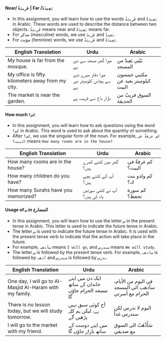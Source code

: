 #### Near/ `قَرِيبَةٌ` | Far /`بَعِيدَةٌ`
* In this assignment, you will learn how to use the words `قَرِيبَةٌ` and `بَعِيدَةٌ` in Arabic. These words are used to describe the distance between two objects. `قَرِيبَةٌ` means near and `بَعِيدَةٌ` means far.
* For مذكر (masculine) words, we use `قَرِيبٌ` and `بَعِيدٌ`. 
* For مؤنث (feminine) words, we use `قَرِيبَةٌ` and `بَعِيدَةٌ`.

| English Translation                                           | Urdu                                                | Arabic                             |
|---------------------------------------------------------------|-----------------------------------------------------|------------------------------------|
| My house is far from the mosque.                              | میرا گھر مسجد سے دور ہے                             | بَيْتِي بَعِيدٌ من المسجد          |
| My office is fifty kilometers away from my city.              | میرا دفتر میرے شہر سے پچاس کلومیٹر دور ہے           | مكتبي خمسون كيلوميتر بعيد عن البيت |
| The market is near the garden.                                | بازار باغ سے قریب ہے                                | السوق قريبٌ من الحديقة             |


#### How much `كم؟`
* In this assignment, you will learn how to ask questions using the word `كم؟` in Arabic. This word is used to ask about the quantity of something.
* After `كم؟`, we use the singular form of the noun. For example, `كم غرفةٌ في البيت؟` means `How many rooms are in the house?`

| English Translation                                           | Urdu                                                | Arabic             |
|---------------------------------------------------------------|-----------------------------------------------------|--------------------|
| How many rooms are in the house?                              | گھر میں کتنے کمرے ہیں؟                              | كم غرفةٌ في البيت؟ |
| How many children do you have?                                | آپ کے کتنے بچے ہیں؟                                 | كم ولدو بنت ك؟     |
| How many Surahs have you memorized?                           | آپ نے کتنی سورتیں یاد کی ہیں؟                       | كم سورة تحفظ؟      |


#### Usage of `س` in المضارع
* In this assignment, you will learn how to use the letter `س` in the present tense in Arabic. This letter is used to indicate the future tense in Arabic.
* The letter `س` is used to indicate the future tense in Arabic. It is used with the present tense verb to indicate that the action will take place in the future.
* For example, `سأذهب` means `I will go`, and `سندرس` means `We will study`.
* The letter `س` is followed by the present tense verb. For example, `سأذهب` is followed by `أذهب` and `سندرس` is followed by `ندرس`.

| English Translation                                      | Urdu                                                    | Arabic                                                     |
|----------------------------------------------------------|---------------------------------------------------------|------------------------------------------------------------|
| One day, I will go to Al-Masjid Al-Haram with my family. | ایک دن میں اپنے خاندان کے ساتھ مسجد الحرام جاؤں گا      | في اليوم من الأيام، سأذهب الى المسجد الحرام مع أسرتي       |
| There is no lesson today, but we will study tomorrow.    | آج کوئی سبق نہیں ہے، لیکن ہم کل پڑھیں گے                | اليوم لا ندرس لكن سندرس غداً                               |
| I will go to the market with my friend.                  | میں اپنے دوست کے ساتھ بازار جاؤں گا                     | سَأَذْهَبُ الى السوق مع صديقي                              |
